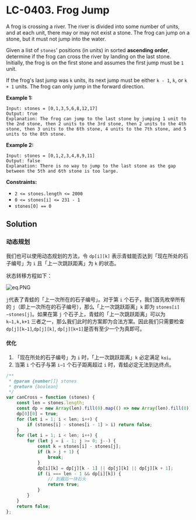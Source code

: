 # LC-0403. Frog Jump

A frog is crossing a river. The river is divided into some number of units, and at each unit, there may or may not exist a stone. The frog can jump on a stone, but it must not jump into the water.

Given a list of `stones`' positions (in units) in sorted **ascending order**, determine if the frog can cross the river by landing on the last stone. Initially, the frog is on the first stone and assumes the first jump must be `1` unit.

If the frog's last jump was `k` units, its next jump must be either `k - 1`, `k`, or `k + 1` units. The frog can only jump in the forward direction.

**Example 1:**

```
Input: stones = [0,1,3,5,6,8,12,17]
Output: true
Explanation: The frog can jump to the last stone by jumping 1 unit to the 2nd stone, then 2 units to the 3rd stone, then 2 units to the 4th stone, then 3 units to the 6th stone, 4 units to the 7th stone, and 5 units to the 8th stone.
```

**Example 2:**

```
Input: stones = [0,1,2,3,4,8,9,11]
Output: false
Explanation: There is no way to jump to the last stone as the gap between the 5th and 6th stone is too large.
```

**Constraints:**

-   `2 <= stones.length <= 2000`
-   `0 <= stones[i] <= 231 - 1`
-   `stones[0] == 0`

## Solution

### 动态规划

我们也可以使用动态规划的方法，令 `dp[i][k]` 表示青蛙能否达到「现在所处的石子编号」为 `i` 且「上一次跳跃距离」为 `k` 的状态。

状态转移方程如下：

![eq.PNG](https://i.loli.net/2021/04/29/UHO1bZQymRL9r5s.png)

`j`代表了青蛙的「上一次所在的石子编号」。对于第 `i` 个石子，我们首先枚举所有的 `j`（即上一次所在的石子编号），那么「上一次跳跃距离」`k` 即为 `stones[i]−stones[j]`。如果在第 `j` 个石子上，青蛙的「上一次跳跃距离」可以为 `k−1,k,k+1` 三者之一，那么我们此时的方案即为合法方案。因此我们只需要检查 `dp[j][k−1]`,`dp[j][k]`, `dp[j][k+1]`是否有至少一个为真即可。

#### 优化

1. 「现在所处的石子编号」为 `i` 时，「上一次跳跃距离」`k` 必定满足 `k≤i`。
2. 当第 `i` 个石子与第 `i−1` 个石子距离超过 `i` 时，青蛙必定无法到达终点。

```javascript
/**
 * @param {number[]} stones
 * @return {boolean}
 */
var canCross = function (stones) {
    const len = stones.length;
    const dp = new Array(len).fill(0).map(() => new Array(len).fill(0)); // 二维数组
    dp[0][0] = true;
    for (let i = 1; i < len; i++) {
        if (stones[i] - stones[i - 1] > i) return false;
    }
    for (let i = 1; i < len; i++) {
        for (let j = i - 1; j >= 0; j--) {
            const k = stones[i] - stones[j];
            if (k > j + 1) {
                break;
            }
            dp[i][k] = dp[j][k - 1] || dp[j][k] || dp[j][k + 1];
            if (i === len - 1 && dp[i][k]) {
                // 到最后一块石头
                return true;
            }
        }
    }
    return false;
};
```

